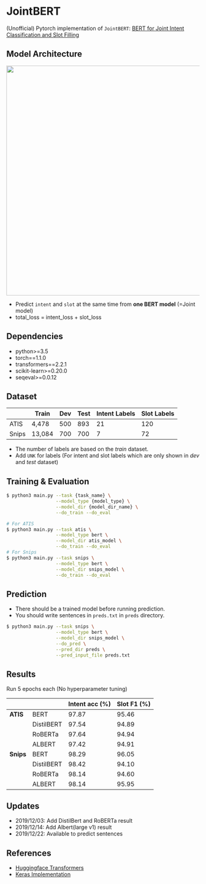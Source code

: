 # JointBERT

(Unofficial) Pytorch implementation of `JointBERT`: [BERT for Joint Intent Classification and Slot Filling](https://arxiv.org/abs/1902.10909)

## Model Architecture

<p float="left" align="center">
    <img width="600" src="https://user-images.githubusercontent.com/28896432/68875755-b2f92900-0746-11ea-8819-401d60e4185f.png" />  
</p>

- Predict `intent` and `slot` at the same time from **one BERT model** (=Joint model)
- total_loss = intent_loss + slot_loss

## Dependencies

- python>=3.5
- torch==1.1.0
- transformers==2.2.1
- scikit-learn>=0.20.0
- seqeval>=0.0.12

## Dataset

|       | Train  | Dev | Test | Intent Labels | Slot Labels |
| ----- | ------ | --- | ---- | ------------- | ----------- |
| ATIS  | 4,478  | 500 | 893  | 21            | 120         |
| Snips | 13,084 | 700 | 700  | 7             | 72          |

- The number of labels are based on the _train_ dataset.
- Add `UNK` for labels (For intent and slot labels which are only shown in _dev_ and _test_ dataset)

## Training & Evaluation

```bash
$ python3 main.py --task {task_name} \
                  --model_type {model_type} \
                  --model_dir {model_dir_name} \
                  --do_train --do_eval

# For ATIS
$ python3 main.py --task atis \
                  --model_type bert \
                  --model_dir atis_model \
                  --do_train --do_eval
# For Snips
$ python3 main.py --task snips \
                  --model_type bert \
                  --model_dir snips_model \
                  --do_train --do_eval
```

## Prediction

- There should be a trained model before running prediction.
- You should write sentences in `preds.txt` in `preds` directory.

```bash
$ python3 main.py --task snips \
                  --model_type bert \
                  --model_dir snips_model \
                  --do_pred \
                  --pred_dir preds \
                  --pred_input_file preds.txt
```

## Results

Run 5 epochs each (No hyperparameter tuning)

|           |            | Intent acc (%) | Slot F1 (%) |
| --------- | ---------- | -------------- | ----------- |
| **ATIS**  | BERT       | 97.87          | 95.46       |
|           | DistilBERT | 97.54          | 94.89       |
|           | RoBERTa    | 97.64          | 94.94       |
|           | ALBERT     | 97.42          | 94.91       |
| **Snips** | BERT       | 98.29          | 96.05       |
|           | DistilBERT | 98.42          | 94.10       |
|           | RoBERTa    | 98.14          | 94.60       |
|           | ALBERT     | 98.14          | 95.95       |

## Updates

- 2019/12/03: Add DistilBert and RoBERTa result
- 2019/12/14: Add Albert(large v1) result
- 2019/12/22: Available to predict sentences

## References

- [Huggingface Transformers](https://github.com/huggingface/transformers)
- [Keras Implementation](https://github.com/lytum/joint-intent-classification-and-slot-filling-based-on-BERT)
